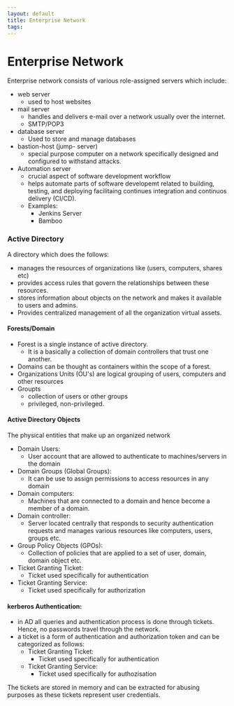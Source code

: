 ```yaml
---
layout: default
title: Enterprise Network
tags:
---
```

# Enterprise Network
Enterprise network consists of various role-assigned servers
which include:
- web server
	- used to host websites
- mail server
	- handles and delivers e-mail over a network usually over the internet.
	- SMTP/POP3
- database server
	- Used to store and manage databases
- bastion-host (jump- server)
	- special purpose computer on a network specifically designed and configured to withstand attacks.
- Automation server
	- crucial aspect of software development workflow
	- helps automate parts of software developemt related to building, testing, and deploying facilitaing continues integration and continuos delivery (CI/CD).
	- Examples:
		- Jenkins Server
		- Bamboo

### Active Directory
A directory which does the follows:
- manages the resources of organizations like (users, computers, shares etc)
- provides access rules that govern the relationships between these resources.
- stores information about objects on the network and makes it available to users and admins.
- Provides centralized management of all the organization virtual assets.

#### Forests/Domain
- Forest is a single instance of active directory.
	- It is a basically a collection of domain controllers that trust one another.
- Domains can be thought as containers within the scope of a forest.
- Organizations Units (OU's) are logical grouping of users, computers and other resources
- Groupts
	- collection of users or other groups
	- privileged, non-privileged.

#### Active Directory Objects
The physical entities that make up an organized network
- Domain Users:
	- User account that are allowed to authenticate to machines/servers in the domain
- Domain Groups (Global Groups):
	- It can be use to assign permissions to access resources in any domain
- Domain computers:
	- Machines that are connected to a domain and hence become a member of a domain.
- Domain controller: 
	- Server located centrally that responds to security authentication requests and manages various resources like computers, users, groups etc.
- Group Policy Objects (GPOs):
	- Collection of policies that are applied to a set of user, domain, domain object etc.
- Ticket Granting Ticket:
	- Ticket used specifically for authentication
- Ticket Granting Service:
	- Ticket used specifically for authorization

#### kerberos Authentication:
- in AD all queries and authentication process is done through tickets. Hence, no passwords travel through the network.
- a ticket is a form of authentication and authorization token and can be categorized as follows: 
	-  Ticket Granting Ticket:
		- Ticket used specifically for authentication
	- Ticket Granting Service:
		- Ticket used specifically for authozisation

The tickets are stored in memory and can be extracted for abusing purposes as these tickets represent user credentials.
